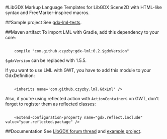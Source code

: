 #LibGDX Markup Language
Templates for LibGDX Scene2D with HTML-like syntax and FreeMarker-inspired macros.

##Sample project
See [gdx-lml-tests](http://github.com/czyzby/gdx-lml-tests).

##Maven artifact
To import LML with Gradle, add this dependency to your core:
```

    compile "com.github.czyzby:gdx-lml:0.2.$gdxVersion"
```
`$gdxVersion` can be replaced with 1.5.5.

If you want to use LML with GWT, you have to add this module to your GdxDefinition:
```

	<inherits name='com.github.czyzby.lml.GdxLml' />
```
Also, if you're using reflected action with `ActionContainer`s on GWT, don't forget to register them as reflected classes:
```

	<extend-configuration-property name="gdx.reflect.include" value="your.reflected.package" />
```

##Documentation
See [LibGDX forum thread](http://www.badlogicgames.com/forum/viewtopic.php?f=17&t=18843) and [example project](http://github.com/czyzby/gdx-lml-tests).
